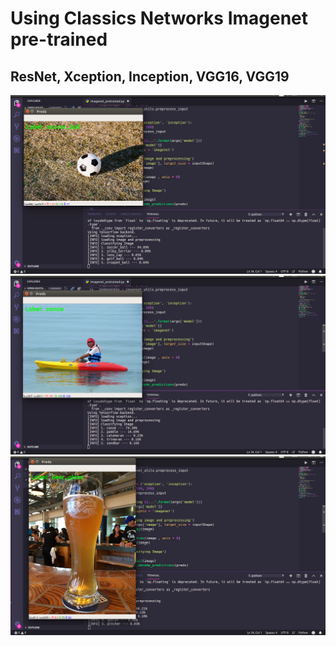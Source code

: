 # Using Classics Networks Imagenet pre-trained
## ResNet, Xception, Inception, VGG16, VGG19
![output1](img2/out1.png)
![output2](img2/out2.png)
![output3](img2/out3.png)
